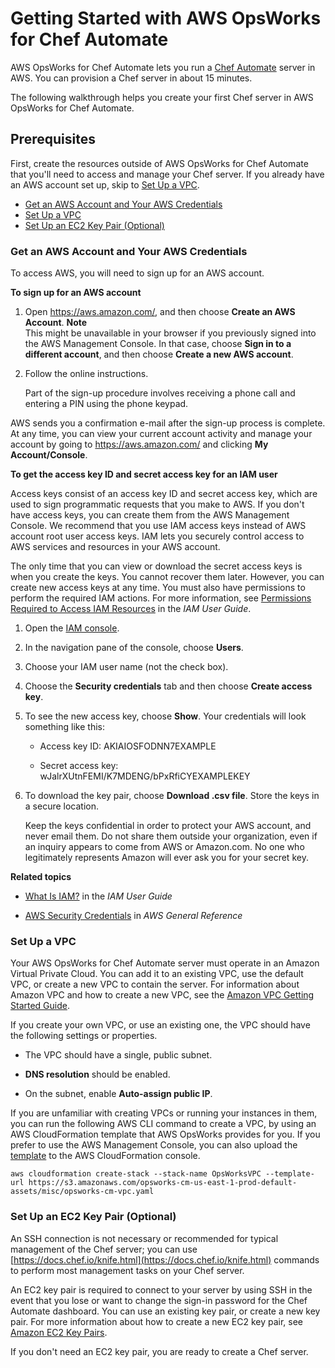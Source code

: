# Getting Started with AWS OpsWorks for Chef Automate<a name="gettingstarted-opscm"></a>

AWS OpsWorks for Chef Automate lets you run a [Chef Automate](https://www.chef.io/automate/) server in AWS\. You can provision a Chef server in about 15 minutes\.

The following walkthrough helps you create your first Chef server in AWS OpsWorks for Chef Automate\.

## Prerequisites<a name="w3ab2b9c19b7"></a>

First, create the resources outside of AWS OpsWorks for Chef Automate that you'll need to access and manage your Chef server\. If you already have an AWS account set up, skip to [Set Up a VPC](#set-up-vpc)\.


+ [Get an AWS Account and Your AWS Credentials](#getting-started-signup)
+ [Set Up a VPC](#set-up-vpc)
+ [Set Up an EC2 Key Pair \(Optional\)](#w3ab2b9c19b7c10)

### Get an AWS Account and Your AWS Credentials<a name="getting-started-signup"></a>

To access AWS, you will need to sign up for an AWS account\.

**To sign up for an AWS account**

1. Open [https://aws\.amazon\.com/](https://aws.amazon.com/), and then choose **Create an AWS Account**\.
**Note**  
This might be unavailable in your browser if you previously signed into the AWS Management Console\. In that case, choose **Sign in to a different account**, and then choose **Create a new AWS account**\.

1. Follow the online instructions\.

   Part of the sign\-up procedure involves receiving a phone call and entering a PIN using the phone keypad\.

AWS sends you a confirmation e\-mail after the sign\-up process is complete\. At any time, you can view your current account activity and manage your account by going to [https://aws\.amazon\.com/](https://aws.amazon.com/) and clicking **My Account/Console**\.

**To get the access key ID and secret access key for an IAM user**

Access keys consist of an access key ID and secret access key, which are used to sign programmatic requests that you make to AWS\. If you don't have access keys, you can create them from the AWS Management Console\. We recommend that you use IAM access keys instead of AWS account root user access keys\. IAM lets you securely control access to AWS services and resources in your AWS account\.

The only time that you can view or download the secret access keys is when you create the keys\. You cannot recover them later\. However, you can create new access keys at any time\. You must also have permissions to perform the required IAM actions\. For more information, see [Permissions Required to Access IAM Resources](http://docs.aws.amazon.com/IAM/latest/UserGuide/access_permissions-required.html) in the *IAM User Guide*\.

1. Open the [IAM console](https://console.aws.amazon.com/iam/home?#home)\.

1. In the navigation pane of the console, choose **Users**\.

1. Choose your IAM user name \(not the check box\)\.

1. Choose the **Security credentials** tab and then choose **Create access key**\.

1. To see the new access key, choose **Show**\. Your credentials will look something like this:

   + Access key ID: AKIAIOSFODNN7EXAMPLE

   + Secret access key: wJalrXUtnFEMI/K7MDENG/bPxRfiCYEXAMPLEKEY

1. To download the key pair, choose **Download \.csv file**\. Store the keys in a secure location\.

   Keep the keys confidential in order to protect your AWS account, and never email them\. Do not share them outside your organization, even if an inquiry appears to come from AWS or Amazon\.com\. No one who legitimately represents Amazon will ever ask you for your secret key\.

**Related topics**

+ [What Is IAM?](http://docs.aws.amazon.com/IAM/latest/UserGuide/introduction.html) in the *IAM User Guide*

+ [AWS Security Credentials](http://docs.aws.amazon.com/general/latest/gr/aws-security-credentials.html) in *AWS General Reference* 

### Set Up a VPC<a name="set-up-vpc"></a>

Your AWS OpsWorks for Chef Automate server must operate in an Amazon Virtual Private Cloud\. You can add it to an existing VPC, use the default VPC, or create a new VPC to contain the server\. For information about Amazon VPC and how to create a new VPC, see the [Amazon VPC Getting Started Guide](http://docs.aws.amazon.com/AmazonVPC/latest/GettingStartedGuide/)\.

If you create your own VPC, or use an existing one, the VPC should have the following settings or properties\.

+ The VPC should have a single, public subnet\.

+ **DNS resolution** should be enabled\.

+ On the subnet, enable **Auto\-assign public IP**\.

If you are unfamiliar with creating VPCs or running your instances in them, you can run the following AWS CLI command to create a VPC, by using an AWS CloudFormation template that AWS OpsWorks provides for you\. If you prefer to use the AWS Management Console, you can also upload the [template](https://s3.amazonaws.com/opsworks-cm-us-east-1-prod-default-assets/misc/opsworks-cm-vpc.yaml) to the AWS CloudFormation console\.

```
aws cloudformation create-stack --stack-name OpsWorksVPC --template-url https://s3.amazonaws.com/opsworks-cm-us-east-1-prod-default-assets/misc/opsworks-cm-vpc.yaml
```

### Set Up an EC2 Key Pair \(Optional\)<a name="w3ab2b9c19b7c10"></a>

An SSH connection is not necessary or recommended for typical management of the Chef server; you can use [https://docs.chef.io/knife.html](https://docs.chef.io/knife.html) commands to perform most management tasks on your Chef server\.

An EC2 key pair is required to connect to your server by using SSH in the event that you lose or want to change the sign\-in password for the Chef Automate dashboard\. You can use an existing key pair, or create a new key pair\. For more information about how to create a new EC2 key pair, see [Amazon EC2 Key Pairs](https://docs.aws.amazon.com/AWSEC2/latest/UserGuide/ec2-key-pairs.html)\.

If you don't need an EC2 key pair, you are ready to create a Chef server\.